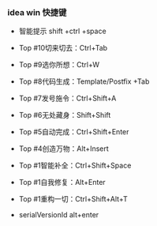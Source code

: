 ### idea win 快捷键

+ 智能提示 shift +ctrl +space

+ Top #10切来切去：Ctrl+Tab 

+ Top #9选你所想：Ctrl+W

+ Top #8代码生成：Template/Postfix +Tab

+ Top #7发号施令：Ctrl+Shift+A

+ Top #6无处藏身：Shift+Shift

+ Top #5自动完成：Ctrl+Shift+Enter

+ Top #4创造万物：Alt+Insert

+ Top #1智能补全：Ctrl+Shift+Space

+ Top #1自我修复：Alt+Enter

+ Top #1重构一切：Ctrl+Shift+Alt+T

+ serialVersionId alt+enter

  
